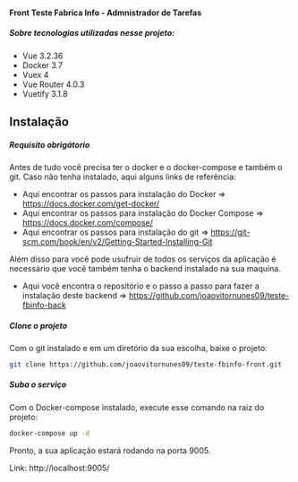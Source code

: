 #### Front Teste Fabrica Info - Admnistrador de Tarefas

##### Sobre tecnologias utilizadas nesse projeto:
- Vue 3.2.36
- Docker 3.7
- Vuex 4
- Vue Router 4.0.3
- Vuetify 3.1.8

## Instalação

##### Requisito obrigátorio
Antes de tudo você precisa ter o docker e o docker-compose e também o git.
Caso não tenha instalado, aqui alguns links de referência:
- Aqui encontrar os passos para instalação do Docker => https://docs.docker.com/get-docker/ 
- Aqui encontrar os passos para instalação do Docker Compose => https://docs.docker.com/compose/ 
- Aqui encontrar os passos para instalação do git => https://git-scm.com/book/en/v2/Getting-Started-Installing-Git

Além disso para você pode usufruir de todos os serviços da aplicação é necessário que você também tenha o backend instalado na sua maquina.
- Aqui você encontra o repositório e o passo a passo para fazer a instalação 
deste backend => https://github.com/joaovitornunes09/teste-fbinfo-back

##### Clone o projeto
Com o git instalado e em um diretório da sua escolha, baixe o projeto:

```sh
git clone https://github.com/joaovitornunes09/teste-fbinfo-front.git
```
##### Suba o serviço
Com o Docker-compose instalado, execute esse comando na raiz do projeto:


```sh
docker-compose up -d
```

Pronto, a sua aplicação estará rodando na porta 9005.

Link: http://localhost:9005/
